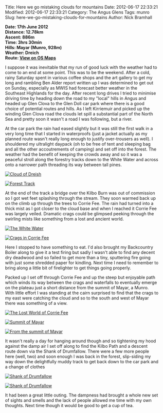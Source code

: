 Title: Here we go mistaking clouds for mountains
Date: 2012-06-17 22:33:21
Modified: 2012-06-17 22:33:21
Category: The Angus Glens
Tags: munro
Slug: here-we-go-mistaking-clouds-for-mountains
Author: Nick Bramhall

**Date: 17th June 2012  
Distance: 12.78km  
Ascent:  886m  
Time: 3hrs 30min  
Hills: Mayar (Munro, 928m)  
Weather: Dreich  
Route: [View on OS Maps](https://www.invertedworld.co.uk/hillwalking/trip/375)**


I suppose it was inevitable that my run of good luck with the weather had to come to an end at some point. This was to be the weekend. After a cold, rainy Saturday spent in various coffee shops and the art gallery to get my long and rambling Ben Alder report written up I was determined to get out on Sunday, especially as MWIS had forecast better weather in the Southeast Highlands for the day. After recent long drives I tried to minimise driving time by heading down the road to my "local" hills in Angus and headed up Glen Clova to the Glen Doll car park where there is a good choice of potential routes and hills. As I left Kirriemuir and picked up the winding Glen Clova road the clouds let spill a substantial part of the North Sea and pretty soon it wasn't a road I was following, but a river. 

<!--more-->

At the car park the rain had eased slightly but it was still the first walk in a very long time that I started in waterproofs (just a jacket actually as my planned route wasn't really long enough to justify over-trousers as well). I shouldered my ultralight daypack (oh to be free of tent and sleeping bag and all the other accoutrements of camping) and set off into the forest. The weather had the benefit of keeping the crowds away and so it was a peaceful stroll along the forestry tracks down to the White Water and across onto a narrower path threading its way between tall pines.


[![Cloud of Dreish](http://farm8.static.flickr.com/7240/7388201828_4b0a745790_c.jpg)](http://www.flickr.com/photos/53725815@N00/7388201828)


[![Forest Track](http://farm8.static.flickr.com/7079/7388241212_5f846a1dd0_c.jpg)](http://www.flickr.com/photos/53725815@N00/7388241212)


At the end of the track a bridge over the Kilbo Burn was out of commission so I got wet feet splashing through the stream. They soon warmed back up on the climb up through the trees to Corrie Fee. The rain had turned into a thick mist as I got closer to the cloud base and when I reached it Corrie Fee was largely veiled. Dramatic crags could be glimpsed peeking through the swirling mists like something from a lost and ancient world.


[![The White Water](http://farm9.static.flickr.com/8152/7388283926_b5951c862c_c.jpg)](http://www.flickr.com/photos/53725815@N00/7388283926)


[![Crags in Corrie Fee](http://farm8.staticflickr.com/7244/7388310704_c290610731_c.jpg)](http://www.flickr.com/photos/53725815@N00/7388310704)


Here I stopped to have something to eat. I'd also brought my Backcountry Boiler along to give it a test firing but sadly I wasn't able to find any decent dry deadwood and so failed to get more than a tiny, sputtering fire going with just some shredded paper for kindling. Next time I need to remember to bring along a little bit of firelighter to get things going properly.


Packed up I set off through Corrie Fee and up the steep but enjoyable path which winds its way between the crags and waterfalls to eventually emerge on the plateau just a short distance from the summit of Mayar, a Munro. With little effort I was standing at the cairn surprised to find that the crags to my east were catching the cloud and so to the south and west of Mayar there was something of a view.


[![The Lost World of Corrie Fee](http://farm9.staticflickr.com/8024/7388333636_3ee9e7c125_c.jpg)](http://www.flickr.com/photos/53725815@N00/7388333636)


[![Summit of Mayar](http://farm8.staticflickr.com/7221/7388394380_76f9d84ed0_c.jpg)](http://www.flickr.com/photos/53725815@N00/7388394380)


[![From the summit of Mayar](http://farm6.staticflickr.com/5326/7388421818_9c55af1b2c_c.jpg)](http://www.flickr.com/photos/53725815@N00/7388421818)


It wasn't really a day for hanging around though and so tightening my hood against the damp air I set off along to find the Kilbo Path and a descent route down via the Shank of Drumfallow. There were a few more people here (well, two) and soon enough I was back in the forest, slip-siding my way down the delightfully muddy track to get back down to the car park and a change of clothes


[![Shank of Drumfallow](http://farm9.staticflickr.com/8023/7388476486_d25b5cc9bb_c.jpg)](http://www.flickr.com/photos/53725815@N00/7388476486)


[![Shank of Drumfallow](http://farm6.staticflickr.com/5156/7388448192_35c2e09b54_c.jpg)](http://www.flickr.com/photos/53725815@N00/7388448192)


It had been a great little outing. The dampness had brought a whole new set of sights and smells and the lack of people allowed me time with my own thoughts. Next time though it would be good to get a cup of tea.

